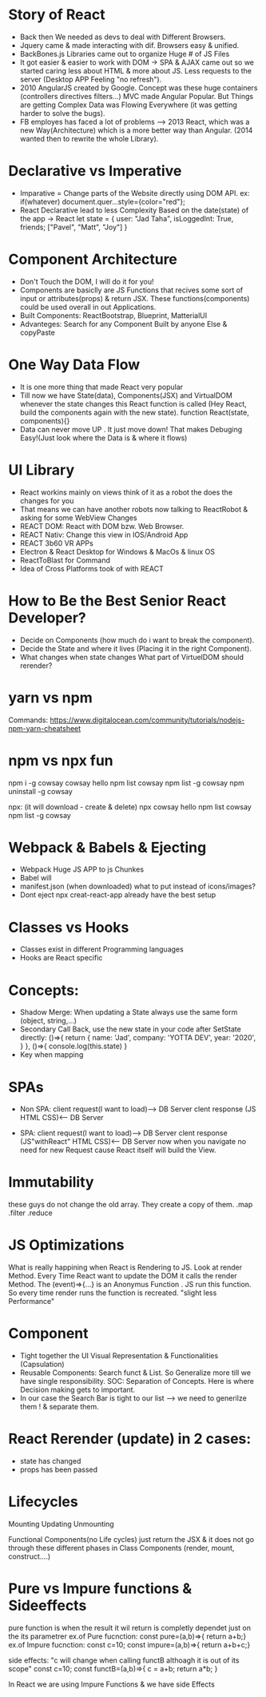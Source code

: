 # Story of React

- Back then We needed as devs to deal with Different Browsers.
- Jquery came & made interacting with dif. Browsers easy & unified.
- BackBones.js Libraries came out to organize Huge # of JS Files
- It got easier & easier to work with DOM -> SPA & AJAX came out so we started caring less about HTML & more about JS. Less requests to the server (Desktop APP Feeling "no refresh").
- 2010 AngularJS created by Google. Concept was these huge containers (controllers directives filters...) MVC made Angular Popular. But Things are getting Complex Data was Flowing Everywhere (it was getting harder to solve the bugs).
- FB employes has faced a lot of problems --> 2013 React, which was a new Way(Architecture) which is a more better way than Angular. (2014 wanted then to rewrite the whole Library).

# Declarative vs Imperative

- Imparative = Change parts of the Website directly using DOM API.
  ex: if(whatever) document.quer...style={color="red"};
- React Declarative lead to less Complexity Based on the date(state) of the app -> React
  let state = {
  user: "Jad Taha",
  isLoggedInt: True,
  friends; ["Pavel", "Matt", "Joy"]
  }

# Component Architecture

- Don't Touch the DOM, I will do it for you!
- Components are basiclly are JS Functions that recives some sort of input or attributes(props) & return JSX. These functions(components) could be used overall in out Applications.
- Built Components: ReactBootstrap, Blueprint, MatterialUI
- Advanteges: Search for any Component Built by anyone Else & copyPaste

# One Way Data Flow

- It is one more thing that made React very popular
- Till now we have State(data), Components(JSX) and VirtualDOM
  whenever the state changes this React function is called (Hey React, build the components again with the new state).
  function React(state, components){}
- Data can never move UP . It just move down! That makes Debuging Easy!(Just look where the Data is & where it flows)

# UI Library

- React workins mainly on views think of it as a robot the does the changes for you
- That means we can have another robots now talking to ReactRobot & asking for some WebView Changes
- REACT DOM: React with DOM bzw. Web Browser.
- REACT Nativ: Change this view in IOS/Android App
- REACT 3b60 VR APPs
- Electron & React Desktop for Windows & MacOs & linux OS
- ReactToBlast for Command
- Idea of Cross Platforms took of with REACT

# How to Be the Best Senior React Developer?

- Decide on Components (how much do i want to break the component).
- Decide the State and where it lives (Placing it in the right Component).
- What changes when state changes What part of VirtuelDOM should rerender?

# yarn vs npm

Commands: https://www.digitalocean.com/community/tutorials/nodejs-npm-yarn-cheatsheet

# npm vs npx fun

npm i -g cowsay
cowsay hello
npm list cowsay
npm list -g cowsay
npm uninstall -g cowsay

npx: (it will download - create & delete)
npx cowsay hello
npm list cowsay
npm list -g cowsay

# Webpack & Babels & Ejecting

- Webpack Huge JS APP to js Chunkes
- Babel will
- manifest.json (when downloaded) what to put instead of icons/images?
- Dont eject npx creat-react-app already have the best setup

# Classes vs Hooks

- Classes exist in different Programming languages
- Hooks are React specific

# Concepts:

- Shadow Merge: When updating a State always use the same form (object, string,...)
- Secondary Call Back, use the new state in your code after SetState directly:
  ()=>{
  return {
  name: 'Jad',
  company: 'YOTTA DEV',
  year: '2020',
  }
  }, ()=>{
  console.log(this.state)
  }
- Key when mapping

# SPAs

- Non SPA:
  client request(I want to load)--> DB Server
  clent response (JS HTML CSS)<-- DB Server

- SPA:
  client request(I want to load)--> DB Server
  clent response (JS"withReact" HTML CSS)<-- DB Server
  now when you navigate no need for new Request cause React itself will build the View.

# Immutability

these guys do not change the old array. They create a copy of them.
.map .filter .reduce

# JS Optimizations

What is really happining when React is Rendering to JS.
Look at render Method.
Every Time React want to update the DOM it calls the render Method.
The (event)=>{...} is an Anonymus Function . JS run this function. So every time render runs the function is recreated. "slight less Performance"

# Component

- Tight together the UI Visual Representation & Functionalities (Capsulation)
- Reusable Components: Search funct & List. So Generalize more till we have single responsibility. SOC: Separation of Concepts. Here is where Decision making gets to important.
- In our case the Search Bar is tight to our list --> we need to generilze them ! & separate them.

# React Rerender (update) in 2 cases:

- state has changed
- props has been passed

# Lifecycles

Mounting Updating Unmounting

Functional Components(no Life cycles) just return the JSX & it does not go through these different phases in Class Components (render, mount, construct....)

# Pure vs Impure functions & Sideeffects

pure function is when the result it wil return is completly dependet just on the its parametrer
ex.of Pure fucnction: const pure=(a,b)=>{ return a+b;}
ex.of Impure fucnction: const c=10; const impure=(a,b)=>{ return a+b+c;}

side effects: "c will change when calling functB althoagh it is out of its scope"
const c=10;
const functB=(a,b)=>{
c = a+b;
return a\*b;
}

In React we are using Impure Functions & we have side Effects
